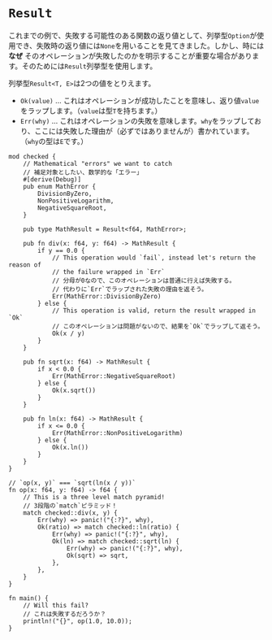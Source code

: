 # `Result`

<!--
We've seen that the `Option` enum can be used as a return value from functions
that may fail, where `None` can be returned to indicate failure. However,
sometimes it is important to express *why* an operation failed. To do this we 
have the `Result` enum.
-->
これまでの例で、失敗する可能性のある関数の返り値として、列挙型`Option`が使用でき、失敗時の返り値には`None`を用いることを見てきました。しかし、時には **なぜ** そのオペレーションが失敗したのかを明示することが重要な場合があります。そのためには`Result`列挙型を使用します。

<!--
The `Result<T, E>` enum has two variants:
-->
列挙型`Result<T, E>`は2つの値をとりえます。

<!--
* `Ok(value)` which indicates that the operation succeeded, and wraps the
  `value` returned by the operation. (`value` has type `T`)
* `Err(why)`, which indicates that the operation failed, and wraps `why`,
  which (hopefully) explains the cause of the failure. (`why` has type `E`)
-->
* `Ok(value)` ... これはオペレーションが成功したことを意味し、返り値`value`をラップします。（`value`は型`T`を持ちます。）
* `Err(why)` ... これはオペレーションの失敗を意味します。`why`をラップしており、ここには失敗した理由が（必ずではありませんが）書かれています。（`why`の型は`E`です。）

```rust,editable,ignore,mdbook-runnable
mod checked {
    // Mathematical "errors" we want to catch
    // 補足対象としたい、数学的な「エラー」
    #[derive(Debug)]
    pub enum MathError {
        DivisionByZero,
        NonPositiveLogarithm,
        NegativeSquareRoot,
    }

    pub type MathResult = Result<f64, MathError>;

    pub fn div(x: f64, y: f64) -> MathResult {
        if y == 0.0 {
            // This operation would `fail`, instead let's return the reason of
            // the failure wrapped in `Err`
            // 分母が0なので、このオペレーションは普通に行えば失敗する。
            // 代わりに`Err`でラップされた失敗の理由を返そう。
            Err(MathError::DivisionByZero)
        } else {
            // This operation is valid, return the result wrapped in `Ok`
            // このオペレーションは問題がないので、結果を`Ok`でラップして返そう。
            Ok(x / y)
        }
    }

    pub fn sqrt(x: f64) -> MathResult {
        if x < 0.0 {
            Err(MathError::NegativeSquareRoot)
        } else {
            Ok(x.sqrt())
        }
    }

    pub fn ln(x: f64) -> MathResult {
        if x <= 0.0 {
            Err(MathError::NonPositiveLogarithm)
        } else {
            Ok(x.ln())
        }
    }
}

// `op(x, y)` === `sqrt(ln(x / y))`
fn op(x: f64, y: f64) -> f64 {
    // This is a three level match pyramid!
    // 3段階の`match`ピラミッド！
    match checked::div(x, y) {
        Err(why) => panic!("{:?}", why),
        Ok(ratio) => match checked::ln(ratio) {
            Err(why) => panic!("{:?}", why),
            Ok(ln) => match checked::sqrt(ln) {
                Err(why) => panic!("{:?}", why),
                Ok(sqrt) => sqrt,
            },
        },
    }
}

fn main() {
    // Will this fail?
    // これは失敗するだろうか？
    println!("{}", op(1.0, 10.0));
}
```
